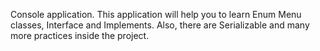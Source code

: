 Console application. This application will help you to learn Enum Menu classes, Interface and Implements. Also, there are Serializable and many more practices inside the project.
